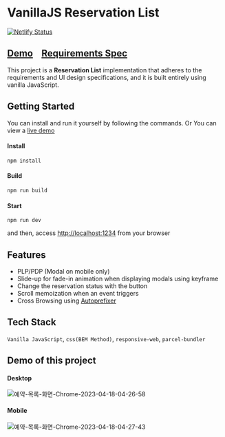 # VanillaJS Reservation List

[![Netlify Status](https://api.netlify.com/api/v1/badges/89e8a855-2741-4340-b120-4e90ec1b6e00/deploy-status)](https://app.netlify.com/sites/tabling-reservation-list/deploys)

## [Demo](https://tabling-reservation-list.netlify.app)&nbsp;&nbsp;&nbsp;&nbsp;[Requirements Spec](./REQUIREMENTS.md)

This project is a **Reservation List** implementation that adheres to the requirements and UI design specifications, and it is built entirely using vanilla JavaScript.

## Getting Started

You can install and run it yourself by following the commands. Or You can view a [live demo](https://tabling-reservation-list.netlify.app)

#### Install

```
npm install
```

#### Build

```
npm run build
```

#### Start

```
npm run dev
```

and then, access [http://localhost:1234](http://localhost:1234) from your browser

## Features

- PLP/PDP (Modal on mobile only)
- Slide-up for fade-in animation when displaying modals using keyframe
- Change the reservation status with the button
- Scroll memoization when an event triggers
- Cross Browsing using [Autoprefixer](https://autoprefixer.github.io/)

## Tech Stack

`Vanilla JavaScript`, `css(BEM Method)`, `responsive-web`, `parcel-bundler`

## Demo of this project

#### Desktop

![예약-목록-화면-Chrome-2023-04-18-04-26-58](https://user-images.githubusercontent.com/90181028/232591603-4e7fc922-4a25-452f-9cf9-f8b4730cb623.gif)

#### Mobile

![예약-목록-화면-Chrome-2023-04-18-04-27-43](https://user-images.githubusercontent.com/90181028/232591842-b51da0ea-ab52-470b-ba2c-bc17860d406e.gif)
